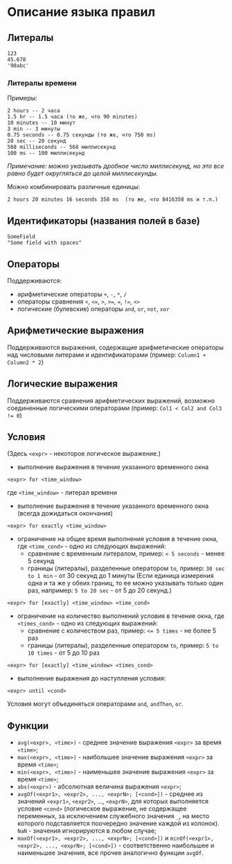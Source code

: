 # Описание языка правил

## Литералы
```
123 
45.678
'90abc'
```
### Литералы времени
Примеры:
```
2 hours -- 2 часа
1.5 hr -- 1.5 часа (то же, что 90 minutes)
10 minutes -- 10 минут
3 min -- 3 минуты
0.75 seconds -- 0.75 секунды (то же, что 750 ms)
20 sec -- 20 секунд
568 milliseconds -- 568 миллисекунд
100 ms -- 100 миллисекунд
```
_Примечание: можно указывать дробное число миллисекунд,
но это все равно будет округляться до целой миллисекунды._

Можно комбинировать различные единицы: 

```
2 hours 20 minutes 16 seconds 358 ms  (то же, что 8416358 ms и т.п.)
```

## Идентификаторы (названия полей в базе)
```
SomeField
"Some field with spaces"
```

## Операторы
Поддерживаются:
- арифметические операторы `+`, `-`, `*`, `/`
- операторы сравнения `<`, `<=`, `>`, `>=`, `=`, `!=`, `<>`
- логические (булевские) операторы `and`, `or`, `not`, `xor`

## Арифметические выражения
Поддерживаются выражения, содержащие арифметические операторы над
числовыми литерами и идентификаторами (пример: `Column1 + Column2 * 2`)

## Логические выражения
Поддерживаются сравнения арифметических выражений, возможно
соединенные логическими операторами (пример: `Col1 < Col2 and Col3 != 0`)

## Условия
(Здесь `<expr>` - некоторое логическое выражение.)
- выполнение выражения в течение указанного временного окна
```
<expr> for <time_window>
```
где `<time_window>` - литерал времени
- выполнение выражения в течение указанного временного окна
 (всегда дожидаться окончания)
```
<expr> for exactly <time_window>
```
- ограничение на общее время выполнения условия в течение окна,
где `<time_cond>` - одно из следующих выражений:
    * сравнение с временным литералом, пример: `< 5 seconds` -
      менее 5 секунд
    * границы (литералы), разделенные оператором `to`, пример:
      `30 sec to 1 min` - от 30 секунд до 1 минуты
      (Если единица измерения одна и та же у обеих границ,
      то ее можно указывать только один раз, например:
      `5 to 20 sec` - от 5 до 20 секунд.)
```
<expr> for [exactly] <time_window> <time_cond>
```

- ограничение на количество выполнений условия в течение окна,
где `<times_cond>` - одно из следующих выражений:
    * сравнение с количеством раз, пример: `<= 5 times` -
      не более 5 раз
    * границы (литералы), разделенные оператором `to`, пример:
      `5 to 10 times` - от 5 до 10 раз
```
<expr> for [exactly] <time_window> <times_cond>
```

- выполнение выражения до наступления условия:
```
<expr> until <cond>
```

Условия могут объединяться операторами `and`, `andThen`, `or`.

## Функции
- `avg(<expr>, <time>)` - среднее значение выражения `<expr>`
  за время `<time>`;
- `max(<expr>, <time>)` - наибольшее значение выражения `<expr>`
за время `<time>`;
- `min(<expr>, <time>)` - наименьшее значение выражения `<expr>`
  за время `<time>`;
- `abs(<expr>)` - абсолютная величина выражения `<expr>`;
- `avgOf(<expr1>, <expr2>, ..., <exprN>; [<cond>])` - среднее из
значений `<expr1>`, `<expr2>`, ..., `<exprN>`, для которых выполняется
условие `<cond>` (логическое выражение, не содержащее переменных, за
исключением служебного значения `_`, на место которого подставляется
поочередно значение каждой из колонок). `NaN` - значения
игнорируются в любом случае;
- `maxOf(<expr1>, <expr2>, ..., <exprN>; [<cond>])` и
  `minOf(<expr1>, <expr2>, ..., <exprN>; [<cond>])` - соответственно
  наибольшее и наименьшее значения, все прочее аналогично функции
  `avgOf`.